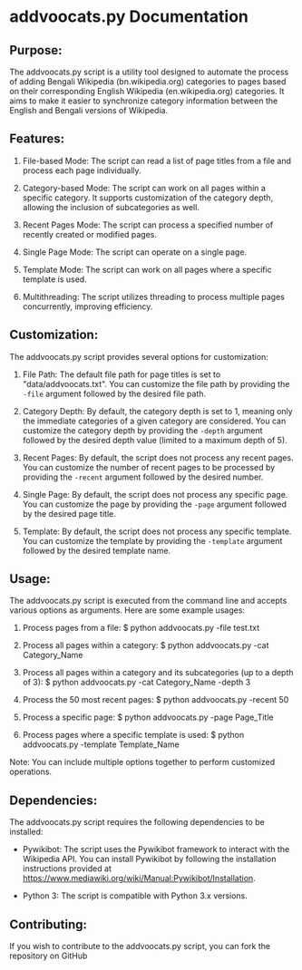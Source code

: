 # addvoocats.py Documentation


Purpose:
---------
The addvoocats.py script is a utility tool designed to automate the process of adding Bengali Wikipedia (bn.wikipedia.org) categories to pages based on their corresponding English Wikipedia (en.wikipedia.org) categories. It aims to make it easier to synchronize category information between the English and Bengali versions of Wikipedia.

Features:
---------
1. File-based Mode: The script can read a list of page titles from a file and process each page individually.

2. Category-based Mode: The script can work on all pages within a specific category. It supports customization of the category depth, allowing the inclusion of subcategories as well.

3. Recent Pages Mode: The script can process a specified number of recently created or modified pages.

4. Single Page Mode: The script can operate on a single page.

5. Template Mode: The script can work on all pages where a specific template is used.

6. Multithreading: The script utilizes threading to process multiple pages concurrently, improving efficiency.

Customization:
---------------
The addvoocats.py script provides several options for customization:

1. File Path: The default file path for page titles is set to "data/addvoocats.txt". You can customize the file path by providing the `-file` argument followed by the desired file path.

2. Category Depth: By default, the category depth is set to 1, meaning only the immediate categories of a given category are considered. You can customize the category depth by providing the `-depth` argument followed by the desired depth value (limited to a maximum depth of 5).

3. Recent Pages: By default, the script does not process any recent pages. You can customize the number of recent pages to be processed by providing the `-recent` argument followed by the desired number.

4. Single Page: By default, the script does not process any specific page. You can customize the page by providing the `-page` argument followed by the desired page title.

5. Template: By default, the script does not process any specific template. You can customize the template by providing the `-template` argument followed by the desired template name.

Usage:
------
The addvoocats.py script is executed from the command line and accepts various options as arguments. Here are some example usages:

1. Process pages from a file:
   $ python addvoocats.py -file test.txt

2. Process all pages within a category:
   $ python addvoocats.py -cat Category_Name

3. Process all pages within a category and its subcategories (up to a depth of 3):
   $ python addvoocats.py -cat Category_Name -depth 3

4. Process the 50 most recent pages:
   $ python addvoocats.py -recent 50

5. Process a specific page:
   $ python addvoocats.py -page Page_Title

6. Process pages where a specific template is used:
   $ python addvoocats.py -template Template_Name

Note: You can include multiple options together to perform customized operations.

Dependencies:
--------------
The addvoocats.py script requires the following dependencies to be installed:

- Pywikibot: The script uses the Pywikibot framework to interact with the Wikipedia API. You can install Pywikibot by following the installation instructions provided at https://www.mediawiki.org/wiki/Manual:Pywikibot/Installation.

- Python 3: The script is compatible with Python 3.x versions.

Contributing:
--------------
If you wish to contribute to the addvoocats.py script, you can fork the repository on GitHub 
